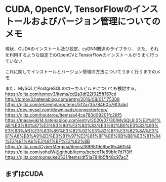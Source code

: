 # CUDA, OpenCV, TensorFlowのインストールおよびバージョン管理についてのメモ

現状、CUDAのインストール及び設定、cuDNN関連のライブラリ、
また、それを利用するような設定でのOpenCVとTensorFlowのインストールがうまく行っていない

これに関してインストールとバージョン管理の方法についてうまく行うまでのメモ

また、MySQLとPostgreSQLのローカルビルドについても検討する。
https://qiita.com/tomov3/items/cd2a3df22f025ff167cd
http://tomov3.hatenablog.com/entry/2016/08/01/175308
https://qiita.com/ekzemplaro/items/512a73578460576f3a5d
https://dev.mysql.com/downloads/connector/cpp/
https://qiita.com/houtarou/items/a44ce783d09201fc28f5
https://masayuki14.hatenablog.com/entry/2020/07/30/MySQL8.0%E3%81%AE%E3%83%87%E3%83%90%E3%83%83%E3%82%B0%E3%83%93%E3%83%AB%E3%83%89%E3%82%92%E3%82%8F%E3%82%8A%E3%81%A8%E8%A9%B3%E3%81%97%E3%81%8F%E6%9B%B8%E3%81%84%E3%81%A6%E3%81%BF%E3%82%8B
https://qiita.com/CyberMergina/items/f889519e6be19c46f5f4
https://qiita.com/yoheiW@github/items/bcbcd11e89bfc7d7f3ff
https://qiita.com/ponsuke0531/items/df51a784b5ff48c97ac7

## まずはCUDA
